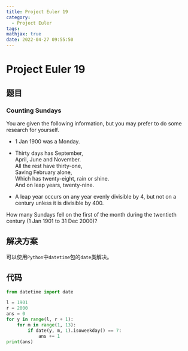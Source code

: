 ```yaml
---
title: Project Euler 19
category:
  - Project Euler
tags:
mathjax: true
date: 2022-04-27 09:55:50
---
```


<escape><!-- more --></escape>

# Project Euler 19

## 题目

### Counting Sundays

You are given the following information, but you may prefer to do some research for yourself.

- $1$ Jan $1900$ was a Monday.

- Thirty days has September,<br>
  April, June and November.<br>
  All the rest have thirty-one,<br>
  Saving February alone,<br>
  Which has twenty-eight, rain or shine.<br>
  And on leap years, twenty-nine.<br>

- A leap year occurs on any year evenly divisible by $4$, but not on a century unless it is divisible by $400$.

How many Sundays fell on the first of the month during the twentieth century ($1$ Jan $1901$ to $31$ Dec $2000$)?

## 解决方案

可以使用`Python`中`datetime`包的`date`类解决。

## 代码

```py
from datetime import date

l = 1901
r = 2000
ans = 0
for y in range(l, r + 1):
    for m in range(1, 13):
        if date(y, m, 1).isoweekday() == 7:
            ans += 1
print(ans)
```
